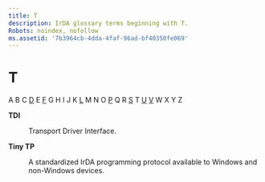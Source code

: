 ```yaml
---
title: T
description: IrDA glossary terms beginning with T.
Robots: noindex, nofollow
ms.assetid: '7b3964cb-4dda-4faf-96ad-bf40350fe069'
---
```


# T

A B C [D](d-gly.md) E [F](f-gly.md) G H I J K [L](l-gly.md) M N O [P](p-gly.md) Q R [S](s-gly.md) T [U](u-gly.md) [V](v-gly.md) W X Y Z

<dl> <dt>

<span id="_irda_tdi_gly"></span><span id="_IRDA_TDI_GLY"></span>**TDI**
</dt> <dd>

Transport Driver Interface.

</dd> <dt>

<span id="_irda_tiny_tp_gly"></span><span id="_IRDA_TINY_TP_GLY"></span>**Tiny TP**
</dt> <dd>

A standardized IrDA programming protocol available to Windows and non-Windows devices.

</dd> </dl>

 

 




